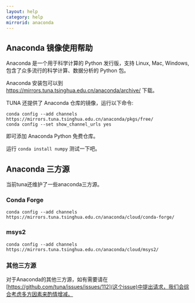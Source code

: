 ```yaml
---
layout: help
category: help
mirrorid: anaconda
---
```


## Anaconda 镜像使用帮助

Anaconda 是一个用于科学计算的 Python 发行版，支持 Linux, Mac, Windows, 包含了众多流行的科学计算、数据分析的 Python 包。

Anaconda 安装包可以到 <https://mirrors.tuna.tsinghua.edu.cn/anaconda/archive/> 下载。

TUNA 还提供了 Anaconda 仓库的镜像，运行以下命令:

```
conda config --add channels https://mirrors.tuna.tsinghua.edu.cn/anaconda/pkgs/free/
conda config --set show_channel_urls yes
```

即可添加 Anaconda Python 免费仓库。

运行 `conda install numpy` 测试一下吧。


## Anaconda 三方源

当前tuna还维护了一些anaconda三方源。

### Conda Forge

```
conda config --add channels https://mirrors.tuna.tsinghua.edu.cn/anaconda/cloud/conda-forge/
```

### msys2

```
conda config --add channels https://mirrors.tuna.tsinghua.edu.cn/anaconda/cloud/msys2/
```

### 其他三方源

对于Anaconda的其他三方源，如有需要请在[https://github.com/tuna/issues/issues/112](这个issue)中提出请求，我们会综合考虑多方因素来酌情增减。
